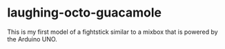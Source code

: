 # laughing-octo-guacamole
This is my first model of a fightstick similar to a mixbox that is powered by the Arduino UNO.
